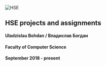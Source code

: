 ![HSE](https://www.hse.ru/data/2014/06/25/1309038583/logo_hse_Pantone286_e.jpg)

## HSE projects and assignments

#### Uladzislau Bohdan / Владислав Богдан

#### Faculty of Computer Science

#### September 2018 - present
